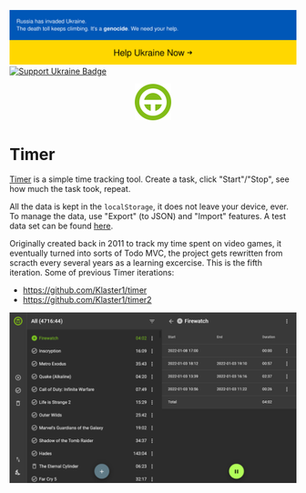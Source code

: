 [![Stand With Ukraine](https://raw.githubusercontent.com/vshymanskyy/StandWithUkraine/main/banner2-direct.svg)](https://vshymanskyy.github.io/StandWithUkraine)
[![Support Ukraine Badge](https://bit.ly/support-ukraine-now)](https://github.com/support-ukraine/support-ukraine)

<div align="center"><img src="src/assets/favicon.svg" with='64' height='64'></div>

# Timer

[Timer](https://klaster1.github.io/timer-5) is a simple time tracking tool. Create a task, click "Start"/"Stop", see how much the task took, repeat.

All the data is kept in the `localStorage`, it does not leave your device, ever. To manage the data, use "Export" (to JSON) and "Import" features. A test data set can be found [here](https://gist.githubusercontent.com/Klaster1/a456beaf5384924fa960790160286d8a/raw/179c67dad43c66d48fb7c766f1e19b58df4c64cf/games.json).

Originally created back in 2011 to track my time spent on video games, it eventually turned into sorts of Todo MVC, the project gets rewritten from scracth every several years as a learning excercise. This is the fifth iteration. Some of previous Timer iterations:

- https://github.com/Klaster1/timer
- https://github.com/Klaster1/timer2

<a href="https://raw.githubusercontent.com/Klaster1/Klaster1/timer-5/master/screenshot.png"><img src="screenshot.png"></a>
